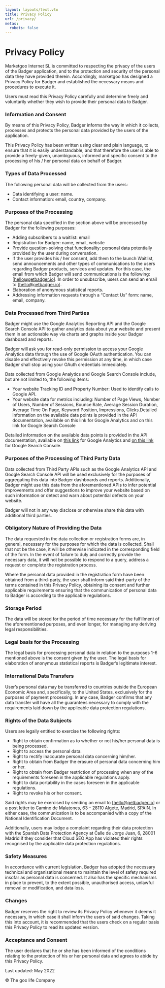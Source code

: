 ```yaml
---
layout: layouts/text.vto
title: Privacy Policy
url: /privacy/
metas:
  robots: false
---
```


# Privacy Policy

Marketgoo Internet SL is committed to respecting the privacy of the users of the
Badger application, and to the protection and security of the personal data they
have provided therein. Accordingly, marketgoo has designed a Privacy Policy for
Badger and established the necessary means and procedures to execute it.

Users must read this Privacy Policy carefully and determine freely and
voluntarily whether they wish to provide their personal data to Badger.

### Information and Consent

By means of this Privacy Policy, Badger informs the way in which it collects,
processes and protects the personal data provided by the users of the
application.

This Privacy Policy has been written using clear and plain language, to ensure
that it is easily understandable, and that therefore the user is able to provide
a freely-given, unambiguous, informed and specific consent to the processing of
his / her personal data on behalf of Badger.

### Types of Data Processed

The following personal data will be collected from the users:

- Data identifying a user: name.
- Contact information: email, country, company.

### Purposes of the Processing

The personal data specified in the section above will be processed by Badger for
the following purposes:

- Adding subscribers to a waitlist: email
- Registration for Badger: name, email, website
- Provide question-solving chat functionality: personal data potentially
  provided by the user during conversation.
- If the user provides his / her consent, add them to the launch Waitlist, send
  announcements and other types of communications to the users regarding Badger
  products, services and updates. For this case, the email from which Badger
  will send communications is the following: \[hello@getbadger.io]. In order to
  unsubscribe, users can send an email to \[hello@getbadger.io].
- Elaboration of anonymous statistical reports.
- Addressing information requests through a “Contact Us” form: name, email,
  company.

### Data Processed from Third Parties

Badger might use the Google Analytics Reporting API and the Google Search
Console API to gather analytics data about your website and present them in an
actionable way via charts and graphs inside your Badger dashboard and reports.

Badger will ask you for read-only permission to access your Google Analytics
data through the use of Google OAuth authentication. You can disable and
effectively revoke this permission at any time, in which case Badger shall stop
using your OAuth credentials immediately.

Data collected from Google Analytics and Google Search Console include, but are
not limited to, the following items:

- Your website Tracking ID and Property Number: Used to identify calls to Google
  API.
- Your website data for metrics including: Number of Page Views, Number of
  Users, Number of Sessions, Bounce Rate, Average Session Duration, Average Time
  On Page, Keyword Position, Impressions, Clicks.Detailed information on the
  available data points is provided in the API documentation, available on this
  link for Google Analytics and on this link for Google Search Console

Detailed information on the available data points is provided in the API
documentation, available on
[this link](https://developers.google.com/analytics/devguides/reporting/data/v1)
for Google Analytics and
[on this link](https://developers.google.com/webmaster-tools) for Google Search
Console.

### Purposes of the Processing of Third Party Data

Data collected from Third Party APIs such as the Google Analytics API and Google
Search Console API will be used exclusively for the purposes of aggregating this
data into Badger dashboards and reports. Additionally, Badger might use this
data from the aforementioned APIs to infer potential improvements and offer
suggestions to improve your website based on such information or detect and warn
about potential defects on your website.

Badger will not in any way disclose or otherwise share this data with additional
third parties.

### Obligatory Nature of Providing the Data

The data requested in the data collection or registration forms are, in general,
necessary for the purposes for which the data is collected. Shall that not be
the case, it will be otherwise indicated in the corresponding field of the form.
In the event of failure to duly and correctly provide the necessary data, it
will not be possible to respond to a query, address a request or complete the
registration process.

Where the personal data provided in the registration form have been obtained
from a third-party, the user shall inform said third-party of the terms
contained in this Privacy Policy, obtaining its consent and further applicable
requirements ensuring that the communication of personal data to Badger is
according to the applicable regulations.

### Storage Period

The data will be stored for the period of time necessary for the fulfillment of
the aforementioned purposes, and even longer, for managing any deriving legal
responsibilities.

### Legal basis for the Processing

The legal basis for processing personal data in relation to the purposes 1-6
mentioned above is the consent given by the user. The legal basis for
elaboration of anonymous statistical reports is Badger’s legitimate interest.

### International Data Transfers

User’s personal data may be transferred to countries outside the European
Economic Area and, specifically, to the United States, exclusively for the
purposes of payment processing. In any case, Badger confirms that any data
transfer will have all the guarantees necessary to comply with the requirements
laid down by the applicable data protection regulations.

### Rights of the Data Subjects

Users are legally entitled to exercise the following rights:

- Right to obtain confirmation as to whether or not his/her personal data is
  being processed.
- Right to access the personal data.
- Right to rectify inaccurate personal data concerning him/her.
- Right to obtain from Badger the erasure of personal data concerning him or
  her.
- Right to obtain from Badger restriction of processing when any of the
  requirements foreseen in the applicable regulations apply.
- Right to data portability in the cases foreseen in the applicable regulations.
- Right to revoke his or her consent.

Said rights may be exercised by sending an email to \[hello@getbadger.io] or a
post letter to Camino de Malatones, 63 – 28110 Algete, Madrid, SPAIN. In either
case, the communication is to be accompanied with a copy of the National
Identification Document.

Additionally, users may lodge a complaint regarding their data protection with
the Spanish Data Protection Agency at Calle de Jorge Juan, 6, 28001 Madrid if
they consider that Cloud SEO App has violated their rights recognised by the
applicable data protection regulations.

### Safety Measures

In accordance with current legislation, Badger has adopted the necessary
technical and organisational means to maintain the level of safety required
insofar as personal data is concerned. It also has the specific mechanisms in
place to prevent, to the extent possible, unauthorised access, unlawful removal
or modification, and data loss.

### Changes

Badger reserves the right to review its Privacy Policy whenever it deems it
necessary, in which case it shall inform the users of said changes. Taking this
into account, it is recommended that the users check on a regular basis this
Privacy Policy to read its updated version.

### Acceptance and Consent

The user declares that he or she has been informed of the conditions relating to
the protection of his or her personal data and agrees to abide by this Privacy
Policy.

Last updated: May 2022

© The goo life Company
